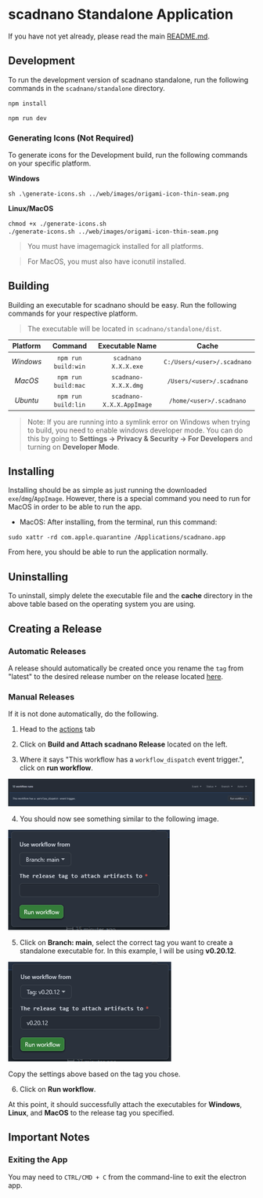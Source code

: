 # scadnano Standalone Application

If you have not yet already, please read the main [README.md](../README.md).

## Development

To run the development version of scadnano standalone, run the following commands in the `scadnano/standalone` directory.

```shell
npm install
```

```shell
npm run dev
```

### Generating Icons (Not Required)

To generate icons for the Development build, run the following commands on your specific platform.

**Windows**

```shell
sh .\generate-icons.sh ../web/images/origami-icon-thin-seam.png
```

**Linux/MacOS**
```shell
chmod +x ./generate-icons.sh
./generate-icons.sh ../web/images/origami-icon-thin-seam.png
```

> You must have imagemagick installed for all platforms.

> For MacOS, you must also have iconutil installed.

## Building

Building an executable for scadnano should be easy. Run the following commands for your respective platform.

> The executable will be located in `scadnano/standalone/dist`.

| **Platform** |     **Command**     |    **Executable Name**    |          **Cache**          |
|:------------:|:-------------------:|:-------------------------:|:---------------------------:|
|  *Windows*   | `npm run build:win` |   `scadnano X.X.X.exe`    | `C:/Users/<user>/.scadnano` |
|   *MacOS*    | `npm run build:mac` |   `scadnano-X.X.X.dmg`    |  `/Users/<user>/.scadnano`  |
|   *Ubuntu*   | `npm run build:lin` | `scadnano-X.X.X.AppImage` |  `/home/<user>/.scadnano`   |

> Note: If you are running into a symlink error on Windows when trying to build, you need to enable windows developer mode. You can do this by going to **Settings -> Privacy & Security -> For Developers** and turning on **Developer Mode**.

## Installing

Installing should be as simple as just running the downloaded `exe`/`dmg`/`AppImage`. However, there is a special command you need to run for MacOS in order to be able to run the app.

* MacOS: After installing, from the terminal, run this command:

```shell
sudo xattr -rd com.apple.quarantine /Applications/scadnano.app
```

From here, you should be able to run the application normally.

## Uninstalling

To uninstall, simply delete the executable file and the **cache** directory in the above table based on the operating system you are using.

## Creating a Release

### Automatic Releases

A release should automatically be created once you rename the `tag` from "latest" to the desired release number on the release located [here](https://github.com/UC-Davis-molecular-computing/scadnano/releases).

### Manual Releases

If it is not done automatically, do the following.

1) Head to the [actions](https://github.com/UC-Davis-molecular-computing/scadnano/actions) tab

2) Click on **Build and Attach scadnano Release** located on the left.

3) Where it says "This workflow has a `workflow_dispatch` event trigger.", click on **run workflow**.

![workflow_dispatch.png](assets/workflow_dispatch.png)

4) You should now see something similar to the following image.

![use_workflow_from_original.png](assets/use_workflow_from_original.png)

5) Click on **Branch: main**, select the correct tag you want to create a standalone executable for. In this example, I will be using **v0.20.12**.

![use_workflow_from_edited.png](assets/use_workflow_from_edited.png)

Copy the settings above based on the tag you chose.

6) Click on **Run workflow**.

At this point, it should successfully attach the executables for **Windows**, **Linux**, and **MacOS** to the release tag you specified.

## Important Notes

### Exiting the App

You may need to `CTRL/CMD + C` from the command-line to exit the electron app.